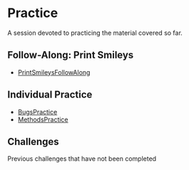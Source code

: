 # Practice
A session devoted to practicing the material covered so far.

## Follow-Along: Print Smileys
- [PrintSmileysFollowAlong](PrintSmileysFollowAlong.md)

## Individual Practice
- [BugsPractice](BugsPractice.md)
- [MethodsPractice](MethodsPractice.md)

## Challenges
Previous challenges that have not been completed